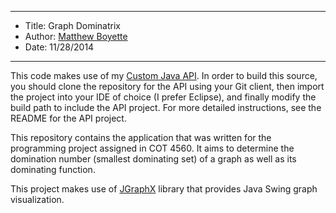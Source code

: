 *******************************************************************

* Title:  Graph Dominatrix
* Author: [Matthew Boyette](mailto:Dyndrilliac@gmail.com)
* Date:   11/28/2014

*******************************************************************

This code makes use of my [Custom Java API](https://github.com/Dyndrilliac/java-custom-api). In order to build this source, you should clone the repository for the API using your Git client, then import the project into your IDE of choice (I prefer Eclipse), and finally modify the build path to include the API project. For more detailed instructions, see the README for the API project.

This repository contains the application that was written for the programming project assigned in COT 4560. It aims to determine the domination number (smallest dominating set) of a graph as well as its dominating function.

This project makes use of [JGraphX](https://github.com/jgraph/jgraphx) library that provides Java Swing graph visualization.